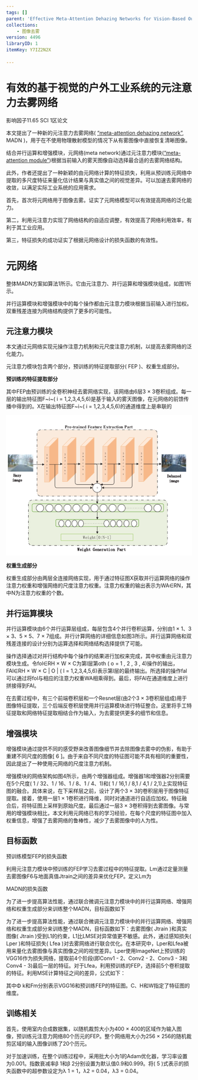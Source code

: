 ```yaml
---
tags: []
parent: 'Effective Meta-Attention Dehazing Networks for Vision-Based Outdoor Industrial Systems'
collections:
    - 图像去雾
version: 4496
libraryID: 1
itemKey: Y7IZ2N2X

---
```

# 有效的基于视觉的户外工业系统的元注意力去雾网络

影响因子11.65 SCI 1区论文

本文提出了一种新的元注意力去雾网络( <span class="highlight" data-annotation="%7B%22attachmentURI%22%3A%22http%3A%2F%2Fzotero.org%2Fusers%2F10046823%2Fitems%2F4B7ZQZWT%22%2C%22pageLabel%22%3A%221%22%2C%22position%22%3A%7B%22pageIndex%22%3A0%2C%22rects%22%3A%5B%5B103.132%2C557.927%2C243.288%2C566.221%5D%5D%7D%2C%22citationItem%22%3A%7B%22uris%22%3A%5B%22http%3A%2F%2Fzotero.org%2Fusers%2F10046823%2Fitems%2F9RLSHJFB%22%5D%2C%22locator%22%3A%221%22%7D%7D" ztype="zhighlight"><a href="zotero://open-pdf/library/items/4B7ZQZWT?page=1">“meta-attention dehazing network”</a></span>, MADN )，用于在不使用物理散射模型的情况下从有雾图像中直接恢复清晰图像。

结合并行运算和增强模块，元网络(meta network)通过元注意力模块(<span class="highlight" data-annotation="%7B%22attachmentURI%22%3A%22http%3A%2F%2Fzotero.org%2Fusers%2F10046823%2Fitems%2F4B7ZQZWT%22%2C%22pageLabel%22%3A%221%22%2C%22position%22%3A%7B%22pageIndex%22%3A0%2C%22rects%22%3A%5B%5B94.115%2C498.146%2C192.794%2C506.44%5D%5D%7D%2C%22citationItem%22%3A%7B%22uris%22%3A%5B%22http%3A%2F%2Fzotero.org%2Fusers%2F10046823%2Fitems%2F9RLSHJFB%22%5D%2C%22locator%22%3A%221%22%7D%7D" ztype="zhighlight"><a href="zotero://open-pdf/library/items/4B7ZQZWT?page=1">“meta-attention module”</a></span>)根据当前输入的雾天图像自动选择最合适的去雾网络结构。

此外，作者还提出了一种新颖的由元网络计算的特征损失，利用从预训练元网络中提取的多尺度特征来量化估计结果与真实值之间的视觉差异。可以加速去雾网络的收敛，以满足实际工业系统的应用需求。

首先，首次将元网络用于图像去雾。证实了元网络模型可以有效提高网络的泛化能力。

第二，利用元注意力实现了网络结构的自适应调整，有效提高了网络利用效率，有利于其工业应用。

第三，特征损失的成功证实了根据元网络设计的损失函数的有效性。

# 元网络

整体MADN方案如算法1所示。它由元注意力、并行运算和增强模块组成，如图1所示。

并行运算模块和增强模块中的每个操作都由元注意力模块根据当前输入进行加权。双重残差连接为网络结构提供了更多的可能性。

## 元注意力模块

本文通过元网络实现元操作注意力机制和元尺度注意力机制，以提高去雾网络的泛化能力。

元注意力模块包含两个部分，预训练的特征提取部分( FEP )、权重生成部分。

**预训练的特征提取部分**

其中FEP由预训练的全卷积神经去雾网络实现，该网络由6层3 × 3卷积组成。每一层的输出特征图F\~i\~( i = 1,2,3,4,5,6)是基于输入的雾天图像，在元网络的前馈传播中得到的。X在输出特征图F\~i\~( i = 1,2,3,4,5,6)的通道维度上是串联的

![\<img alt="" data-attachment-key="LEFDDWMN" src="attachments/LEFDDWMN.png" ztype="zimage">](attachments/LEFDDWMN.png)

**权重生成部分**

权重生成部分由两层全连接网络实现，用于通过特征图X获取并行运算网络的操作注意力权重和增强网络的尺度注意力权重。注意力权重的输出表示为WA∈RN，其中N为注意力权重的个数。

## 并行运算模块

并行运算模块由6个并行运算层组成，每层包含4个并行卷积运算，分别由1 × 1、3 × 3、5 × 5、7 × 7组成。并行计算网络的详细信息如图3所示。并行运算网络和双残差连接的设计分别为运算选择和网络结构选择提供了可能。

操作选择通过对并行结构中每个操作的结果进行加权来完成，其中权重由元注意力模块生成。令fol∈RH × W × C为第l层第oth ( o = 1 , 2 , 3 , 4)操作的输出，FAl∈RH × W × C | O | ( l = 1,2,3,4,5,6)表示第l层的最终输出。所选择的操作fal可以通过将fol与相应的注意力权重WA相乘得到。最后，将FAl在通道维度上进行拼接得到FAl。

在去雾过程中，有三个前端卷积层和一个Resnet层(由2个3 × 3卷积层组成)用于图像特征提取，三个后端反卷积层使用并行运算模块进行特征整合。这里将手工特征提取和网络特征提取相结合作为输入，为去雾提供更多的细节和信息。

## 增强模块

增强模块通过提供不同的感受野来改善图像细节并去除图像去雾中的伪影，有助于重建不同尺度的图像\[ 6 ]。由于来自不同尺度的特征图可能不具有相同的重要性，因此提出了一种使用元网络的尺度注意力机制。

增强模块的网络架构如图4所示，由两个增强器组成。增强器1和增强器2分别需要在5个尺度( 1 / 32、1 / 16、1 / 8、1 / 4、1)和( 1 / 16,1 / 8,1 / 4,1 / 2,1)上实现特征图的融合。具体来说，在下采样层之前，设计了两个3 × 3的卷积层用于图像特征提取。接着，使用一层1 × 1卷积进行降维，同时对通道进行自适应加权。特征融合后，将特征图上采样到原始尺度。最后通过一层3 × 3卷积得到去雾图像。与常用的增强模块相比，本文利用元网络已有的学习经验，在每个尺度的特征图中加入权重信息，增强了去雾网络的鲁棒性，减少了去雾图像中的人为性。

## 目标函数

预训练模型FEP的损失函数

利用元注意力模块中预训练的FEP学习去雾过程中的特征提取。Lm通过定量测量去雾图像F6与地面真值Jtrain之间的差异来优化FEP。定义Lm为

MADN的损失函数

为了进一步提高算法性能，通过联合微调元注意力模块中的并行运算网络、增强网络和权重生成部分来训练整个MADN，目标函数如下

为了进一步提高算法性能，通过联合微调元注意力模块中的并行运算网络、增强网络和权重生成部分来训练整个MADN，目标函数如下：去雾图像( Jtrain )和真实图像( Jtrain )受到L1的约束，L1比LMSE对异常值更不敏感。此外，通过感知损失( Lper )和特征损失( Lfea )对去雾网络进行联合优化。在本研究中，Lper和Lfea被用来量化去雾图像与真实图像之间的视觉差异。Lper使用ImageNet上预训练的VGG16作为损失网络，提取前4个阶段(即Conv1 - 2、Conv2 - 2、Conv3 - 3和Conv4 - 3)最后一层的特征。对于Lfea，利用预训练的FEP，选择前5个卷积提取的特征。利用MSE计算特征之间的差异，公式如下：

其中Φ k和Fm分别表示VGG16和预训练FEP的特征图。C、H和W指定了特征图的维度。

## 训练相关

首先，使用室内合成数据集，以随机裁剪大小为400 × 400的区域作为输入图像，预训练元注意力网络80个历元的FEP。整个网络用大小为256 × 256的随机裁剪区域的输入图像训练了20个历元。

对于加速训练，在整个训练过程中，采用批大小为1的Adam优化器，学习率设置为0.001。指数衰减率β 1和β 2分别设置为默认值0.9和0.999。将( 5 )式表示的损失函数中的超参数设定为λ 1 = 1，λ2 = 0.04，λ3 = 0.04。
